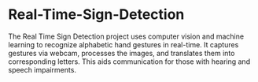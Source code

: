 # Real-Time-Sign-Detection
The Real Time Sign Detection project uses computer vision and machine learning to recognize alphabetic hand gestures in real-time. It captures gestures via webcam, processes the images, and translates them into corresponding letters. This aids communication for those with hearing and speech impairments.
